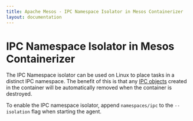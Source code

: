 ```yaml
---
title: Apache Mesos - IPC Namespace Isolator in Mesos Containerizer
layout: documentation
---
```


# IPC Namespace Isolator in Mesos Containerizer

The IPC Namespace isolator can be used on Linux to place tasks
in a distinct IPC namespace. The benefit of this is that any
[IPC objects](http://man7.org/linux/man-pages/man7/svipc.7.html) created
in the container will be automatically removed when the container is
destroyed.

To enable the IPC namespace isolator, append `namespaces/ipc` to the
`--isolation` flag when starting the agent.
